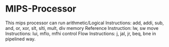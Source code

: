 # MIPS-Processor
This mips processor can run arithmetic/Logical Instructions: add, addi, sub, and, or, xor, slt, slti, mult, div memory Reference Instruction: lw, sw move Instructions: lui, mflo, mfhi control Flow Instructions: j, jal, jr, beq, bne in pipelined way.
